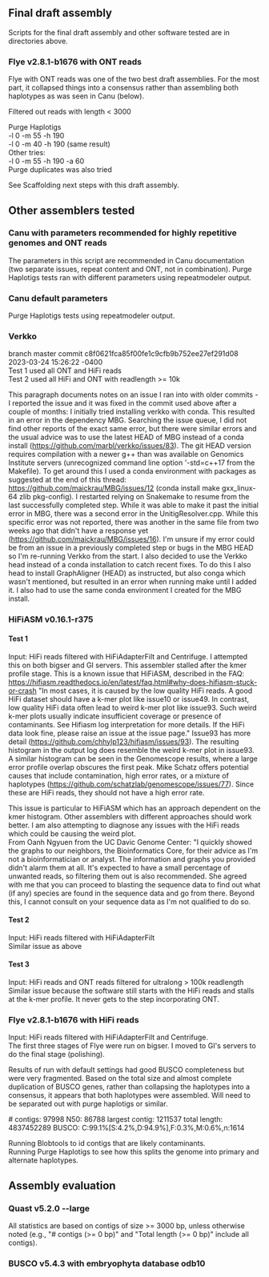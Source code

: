 ## Final draft assembly

Scripts for the final draft assembly and other software tested are in directories above.  

### Flye v2.8.1-b1676 with ONT reads  
Flye with ONT reads was one of the two best draft assemblies.  For the most part, it collapsed things into a consensus rather than assembling both haplotypes as was seen in Canu (below).  

Filtered out reads with length < 3000  

Purge Haplotigs  
-l 0  -m 55  -h 190  
-l 0  -m 40  -h 190 (same result)  
Other tries:  
-l 0  -m 55  -h 190 -a 60  
Purge duplicates was also tried  

See Scaffolding next steps with this draft assembly.  

## Other assemblers tested  

### Canu with parameters recommended for highly repetitive genomes and ONT reads  

The parameters in this script are recommended in Canu documentation (two separate issues, repeat content and ONT, not in combination).  Purge Haplotigs tests ran with different parameters using repeatmodeler output.  

### Canu default parameters  

Purge Haplotigs tests using repeatmodeler output.  

### Verkko  
branch master commit c8f0621fca85f00fe1c9cfb9b752ee27ef291d08 2023-03-24 15:26:22 -0400  
Test 1 used all ONT and HiFi reads  
Test 2 used all HiFi and ONT with readlength >= 10k  

This paragraph documents notes on an issue I ran into with older commits -  I reported the issue and it was fixed in the commit used above after a couple of months:
I initially tried installing verkko with conda.  This resulted in an error in the dependency MBG.  Searching the issue queue, I did not find other reports of the exact same error, but there were similar errors and the usual advice was to use the latest HEAD of MBG instead of a conda install (https://github.com/marbl/verkko/issues/83).  The git HEAD version requires compilation with a newer g++ than was available on Genomics Institute servers (unrecognized command line option '-std=c++17 from the Makefile).  To get around this I used a conda environment with packages as suggested at the end of this thread: https://github.com/maickrau/MBG/issues/12 (conda install make gxx_linux-64 zlib pkg-config).  I restarted relying on Snakemake to resume from the last successfully completed step.  While it was able to make it past the initial error in MBG, there was a second error in the UnitigResolver.cpp.  While this specific error was not reported, there was another in the same file from two weeks ago that didn't have a response yet (https://github.com/maickrau/MBG/issues/16).  I'm unsure if my error could be from an issue in a previously completed step or bugs in the MBG HEAD so I'm re-running Verkko from the start.  I also decided to use the Verkko head instead of a conda installation to catch recent fixes.  To do this I also head to install GraphAligner (HEAD) as instructed, but also conga which wasn't mentioned, but resulted in an error when running make until I added it.  I also had to use the same conda environment I created for the MBG install.   


### HiFiASM v0.16.1-r375  
#### Test 1  
Input: HiFi reads filtered with HiFiAdapterFilt and Centrifuge. 
I attempted this on both bigser and GI servers. This assembler stalled after the kmer profile stage.  This is a known issue that HiFiASM, described in the FAQ: https://hifiasm.readthedocs.io/en/latest/faq.html#why-does-hifiasm-stuck-or-crash "In most cases, it is caused by the low quality HiFi reads. A good HiFi dataset should have a k-mer plot like issue10 or issue49. In contrast, low quality HiFi data often lead to weird k-mer plot like issue93. Such weird k-mer plots usually indicate insufficient coverage or presence of contaminants. See Hifiasm log interpretation for more details. If the HiFi data look fine, please raise an issue at the issue page." Issue93 has more detail (https://github.com/chhylp123/hifiasm/issues/93). The resulting histogram in the output log does resemble the weird k-mer plot in issue93.  A similar histogram can be seen in the Genomescope results, where a large error profile overlap obscures the first peak.  Mike Schatz offers potential causes that include contamination, high error rates, or a mixture of haplotypes (https://github.com/schatzlab/genomescope/issues/77).  Since these are HiFi reads, they should not have a high error rate.   

This issue is particular to HiFiASM which has an approach dependent on the kmer histogram.  Other assemblers with different approaches should work better.  I am also attempting to diagnose any issues with the HiFi reads which could be causing the weird plot.  
From Oanh Ngyuen from the UC Davic Genome Center: "I quickly showed the graphs to our neighbors, the Bioinformatics Core, for their advice as I'm not a bioinformatician or analyst.  The information and graphs you provided didn't alarm them at all.  It's expected to have a small percentage of unwanted reads, so filtering them out is also recommended.  She agreed with me that you can proceed to blasting the sequence data to find out what (if any) species are found in the sequence data and go from there.  Beyond this, I cannot consult on your sequence data as I'm not qualified to do so.  

#### Test 2  
Input: HiFi reads filtered with HiFiAdapterFilt  
Similar issue as above  

#### Test 3  
Input: HiFi reads and ONT reads filtered for ultralong > 100k readlength  
Similar issue because the software still starts with the HiFi reads and stalls at the k-mer profile. It never gets to the step incorporating ONT.  

### Flye v2.8.1-b1676  with HiFi reads  
Input: HiFi reads filtered with HiFiAdapterFilt and Centrifuge.  
The first three stages of Flye were run on bigser. I moved to GI's servers to do the final stage (polishing).  

Results of run with default settings had good BUSCO completeness but were very fragmented. Based on the total size and almost complete duplication of BUSCO genes, rather than collapsing the haplotypes into a consensus, it appears that both haplotypes were assembled.  Will need to be separated out with purge haplotigs or similar.

 &#35; contigs: 97998
 N50: 86788
 largest contig: 1211537 
 total length: 4837452289
 BUSCO: C:99.1%[S:4.2%,D:94.9%],F:0.3%,M:0.6%,n:1614

Running Blobtools to id contigs that are likely contaminants.  
Running Purge Haplotigs to see how this splits the genome into primary and alternate haplotypes.  


## Assembly evaluation

### Quast v5.2.0 --large
All statistics are based on contigs of size >= 3000 bp, unless otherwise noted (e.g., "# contigs (>= 0 bp)" and "Total length (>= 0 bp)" include all contigs).  

### BUSCO v5.4.3 with embryophyta database odb10

